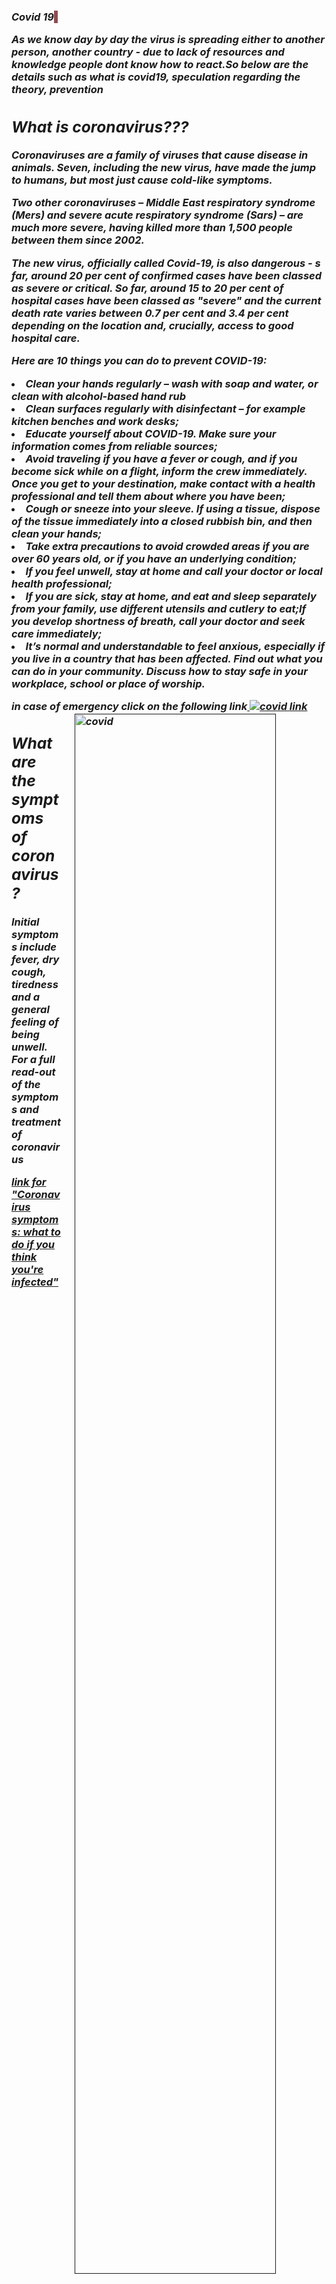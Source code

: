 <!-- This is a comment in the source -->
<h3><em> Covid 19<span style="background-color: #914c53; color: #ffffff; padding: 0 3px;"> </span>
<p><strong>As we know day by day the virus is spreading either to another person, another country - due to lack of resources and knowledge people dont know how to react.So below are the details such as what is covid19, speculation regarding the theory, prevention</strong></p>
  <h2>What is coronavirus??? </h2>
  <p>Coronaviruses are a family of viruses that cause disease in animals. Seven, including the new virus, have made the jump to humans, but most just cause cold-like symptoms.</p>
<p>
Two other coronaviruses – Middle East respiratory syndrome (Mers) and severe acute respiratory syndrome (Sars) – are much more severe, having killed more than 1,500 people between them since 2002.</p>
<p>
The new virus, officially called Covid-19, is also dangerous - s far, around 20 per cent of confirmed cases have been classed as severe or critical. So far, around 15 to 20 per cent of hospital cases have been classed as "severe" and the current death rate varies between 0.7 per cent and 3.4 per cent depending on the location and, crucially, access to good hospital care.
  </p>
<p>Here are 10 things you can do to prevent COVID-19:
  <li>Clean your hands regularly – wash with soap and water, or clean with alcohol-based hand rub 
    <li>Clean surfaces regularly with disinfectant – for example kitchen benches and work desks;
      <li>Educate yourself about COVID-19. Make sure your information comes from reliable sources;
        <li>Avoid traveling if you have a fever or cough, and if you become sick while on a flight, inform the crew immediately. Once you get to your destination, make contact with a health professional and tell them about where you have been;
          <li>Cough or sneeze into your sleeve. If using a tissue, dispose of the tissue immediately into a closed rubbish bin, and then clean your hands;
            <li>Take extra precautions to avoid crowded areas if you are over 60 years old, or if you have an underlying condition;
              <li>If you feel unwell, stay at home and call your doctor or local health professional;
                <li>If you are sick, stay at home, and eat and sleep separately from your family, use different utensils and cutlery to eat;If you develop shortness of breath, call your doctor and seek care immediately;
                  <li>It’s normal and understandable to feel anxious, especially if you live in a country that has been affected. Find out what you can do in your community. Discuss how to stay safe in your workplace, school or place of worship. 
                    <p>in case of emergency click on the following link<a href="">
  

<img  src="https://www.who.int/southeastasia/news/detail/04-03-2020-who-emphasizes-on-agile-response-capacities-as-south-east-asia-region-confirms-more-covid-19-cases"  alt="covid"  /> 
<img style = "width: 80%; height: 80%; float: right; margin: 2px 0 10px 20px; ; " src="https://www.who.int/southeastasia/news/detail/04-03-2020-who-emphasizes-on-agile-response-capacities-as-south-east-asia-region-confirms-more-covid-19-cases"  alt="covid"  /> 
<a title="health emergencies and disasters" href="https://www.who.int/southeastasia/outbreaks-and-emergencies" target="_blank">link</a> 

<h2>What are the symptoms of coronavirus?</h2>
     <p>Initial symptoms include fever, dry cough, tiredness and a general feeling of being unwell. For a full read-out of the symptoms and treatment of coronavirus
  </p><a href="https://www.telegraph.co.uk/global-health/science-and-disease/coronavirus-symptoms-covid-19-cough-breathe-quickly/">
  
<a title="Coronavirus symptoms: what to do if you think you're infected" href="https://www.telegraph.co.uk/news/2020/03/12/what-coronavirus-covid-19-start-grow-peak/">link for "Coronavirus symptoms: what to do if you think you're infected"</a> 
